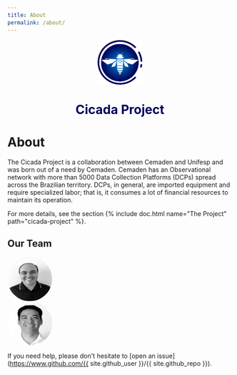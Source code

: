 ```yaml
---
title: About
permalink: /about/
---
```


<p align="center">
	<img src="../assets/img/logo/CemadenLogColor.png" align="center" height="100" width="100">
</p>

<h1 align="center" style="color:#00055B;">Cicada Project</h1>

# About

The Cicada Project is a collaboration between Cemaden and Unifesp and was born out of a need by Cemaden. Cemaden has an Observational network with more than 5000 Data Collection Platforms (DCPs) spread across the Brazilian territory. DCPs, in general, are imported equipment and require specialized labor; that is, it consumes a lot of financial resources to maintain its operation.

For more details, see the section {% include doc.html name="The Project" path="cicada-project" %}.


## Our Team


<div class="container-fluid mx-sm-5">
	<div class="row">
		<div class="col-12 col-sm-4 order-sm-2">
			<img src="../assets/img/Andre.png" align="center" height="100" width="100" style="border-radius:50%">
		</div>
		<div class="col-12 col-sm-4 order-sm-2">
			<img src="../assets/img/Rogerio.png" align="center" height="100" width="100" style="border-radius:50%">
		</div>
		<div class="col-12 col-sm-4 order-sm-2">
		</div>
	</div>
</div>






If you need help, please don't hesitate to [open an issue](https://www.github.com/{{ site.github_user }}/{{ site.github_repo }}).

